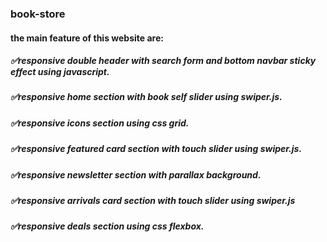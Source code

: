 ### book-store
#### the main feature of this website are:
#####  ✅responsive double header with search form and bottom navbar sticky effect using javascript.
#####  ✅responsive home section with book self slider using swiper.js.
#####  ✅responsive icons section using css grid.
#####  ✅responsive featured card section with touch slider using swiper.js.
#####  ✅responsive newsletter section with parallax background.
#####  ✅responsive arrivals card section with touch slider using swiper.js
#####  ✅responsive deals section using css flexbox.